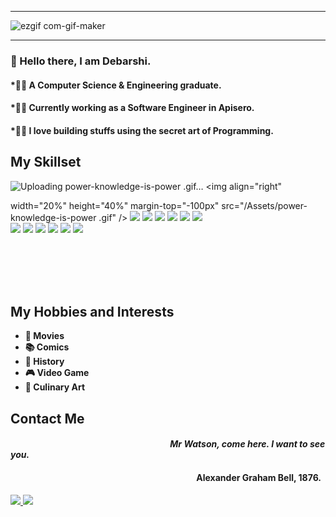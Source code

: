 <hr/>


![ezgif com-gif-maker](https://user-images.githubusercontent.com/28285868/218267257-63f91c32-16a5-4507-a6e4-6431fa6192c4.gif)

<hr/>



### :wave: Hello there, I am Debarshi.
#### *👨‍🎓 A Computer Science & Engineering graduate.
#### *🧑‍💻 Currently working as a Software Engineer in Apisero.
#### *🧑‍🏭 I love building stuffs using the secret art of Programming.
## My Skillset
![Uploading power-knowledge-is-power .gif…]()
<img 
  align="right"

  width="20%"
  height="40%"
  margin-top="-100px"
  src="/Assets/power-knowledge-is-power .gif"
/>
<img  src="https://img.shields.io/badge/JavaScript-323330?style=for-the-badge&logo=javascript&logoColor=F7DF1E"/> <img   src="https://img.shields.io/badge/React-20232A?style=for-the-badge&logo=react&logoColor=61DAFB" /> <img  src="https://img.shields.io/badge/HTML5-E34F26?style=for-the-badge&logo=html5&logoColor=white"/>
<img  src="https://img.shields.io/badge/CSS3-1572B6?style=for-the-badge&logo=css3&logoColor=white"/> <img  src="https://img.shields.io/badge/json-5E5C5C?style=for-the-badge&logo=json&logoColor=white"/> <img  src="https://img.shields.io/badge/npm-CB3837?style=for-the-badge&logo=npm&logoColor=white"/><br/>
<img  src="https://img.shields.io/badge/Visual_Studio_Code-0078D4?style=for-the-badge&logo=visual%20studio%20code&logoColor=white"/> <img  src="https://img.shields.io/badge/Java-ED8B00?style=for-the-badge&logo=java&logoColor=white"/> <img src="https://img.shields.io/badge/Python-FFD43B?style=for-the-badge&logo=python&logoColor=blue"/> <img src="https://img.shields.io/badge/Figma-F24E1E?style=for-the-badge&logo=figma&logoColor=white"/>
<img src="https://img.shields.io/badge/Next-black?style=for-the-badge&logo=next.js&logoColor=white" />
<img src="https://img.shields.io/badge/Go-00ADD8?style=for-the-badge&logo=go&logoColor=white" />


<br/><br/><br/><br/>
## My Hobbies and Interests
* **🍿 Movies**
* **📚 Comics**
* **📜 History**
* **🎮 Video Game**
* **🍱 Culinary Art**

## Contact Me
#### &emsp;&emsp;&emsp;&emsp;&emsp;&emsp;&emsp;&emsp;&emsp;&emsp;&emsp;&emsp;&emsp;&emsp;&emsp;&emsp;&emsp;&emsp; _Mr Watson, come here. I want to see you._<br/>
#### &emsp;&emsp;&emsp;&emsp;&emsp;&emsp;&emsp;&emsp;&emsp;&emsp;&emsp;&emsp;&emsp;&emsp;&emsp;&emsp;&emsp;&emsp;&emsp;&emsp;&emsp;  Alexander Graham Bell, 1876. <br/>
<a href="https://www.linkedin.com/in/debarshi-raj-basumatary-5b4452166/" >
<img src="https://img.shields.io/badge/LinkedIn-0077B5?style=for-the-badge&logo=linkedin&logoColor=white"/>
</a> <a href="mailto:basumatary18@gmail.com" ><img src="https://img.shields.io/badge/Gmail-D14836?style=for-the-badge&logo=gmail&logoColor=white" /> </a>

